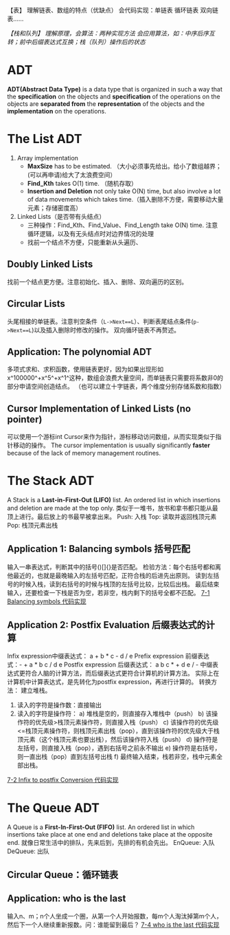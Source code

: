 【表】
理解链表、数组的特点（优缺点）
会代码实现：单链表 循环链表 双向链表……

*【栈和队列】*
*理解原理，会算法：两种实现方法*
*会应用算法，如：中序后序互转；前中后缀表达式互换；栈（队列）操作后的状态*

# ADT
**ADT(Abstract Data Type)** is a data type that is organized in such a way that the **specification**  on the objects and **specification** of the operations on the objects are **separated from** the **representation** of the objects and the **implementation** on the operations.

# The List ADT
1.	Array implementation
	- 	**MaxSize** has to be estimated. （大小必须事先给出。给小了数组越界；(可以再申请)给大了太浪费空间）
	- **Find_Kth** takes O(1) time. （随机存取）
	- **Insertion and Deletion** not only take O(N) time, but also involve a lot of data movements which takes time.（插入删除不方便，需要移动大量元素；存储密度高）
2.	Linked Lists（是否带有头结点）
	-	三种操作：Find_Kth、Find_Value、Find_Length take O(N) time. 注意循环逻辑，以及有无头结点时对边界情况的处理
	-	找前一个结点不方便，只能重新从头遍历、
## Doubly Linked Lists
找前一个结点更方便。注意初始化、插入、删除、双向遍历的区别。
## Circular Lists
头尾相接的单链表。注意判空条件（`L->Next==L`）、判断表尾结点条件(`p->Next==L`)以及插入删除时修改的操作。
双向循环链表不再赘述。
## Application: The polynomial ADT
多项式求和、求积函数，使用链表更好，因为如果出现形如x^100000^+x^5^+x^1^这种，数组会浪费大量空间，而单链表只需要将系数非0的部分申请空间创造结点。
（也可以建立十字链表，两个维度分别存储系数和指数）
## Cursor Implementation of Linked Lists (no pointer)
可以使用一个游标int Cursor来作为指针，游标移动访问数组，从而实现类似于指针移动的操作。
The cursor implementation is usually significantly **faster** because of the lack of memory management routines.
# The Stack ADT
A Stack is a **Last-in-First-Out (LIFO)** list. An ordered list in which insertions and deletion are made at the top only.
类似于一堆书，放书和拿书都只能从最顶上进行。最后放上的书最早被拿出来。
Push: 入栈
Top: 读取并返回栈顶元素
Pop: 栈顶元素出栈
## Application 1: Balancing symbols 括号匹配
输入一串表达式，判断其中的括号()[]{}是否匹配。
检验方法：每个右括号都和离他最近的，也就是最晚输入的左括号匹配，正符合栈的后进先出原则。
读到左括号的时候入栈，读到右括号的时候与栈顶的左括号比较，比较后出栈。
最后结束输入，还要检查一下栈是否为空，若非空，栈内剩下的括号全都不匹配。
[7-1 Balancing symbols 代码实现](https://github.com/Jingqing3948/Data-Structure-in-BUPT/blob/main/1%20STACK/7-1%20Balancing%20Symbols.cpp)
## Application 2: Postfix Evaluation 后缀表达式的计算
Infix expression中缀表达式： a + b * c - d / e
Prefix expression 前缀表达式：- + a * b c / d e
Postfix expression 后缀表达式： a b c * + d e / -
中缀表达式更符合人脑的计算方法，而后缀表达式更符合计算机的计算方法。
实际上在计算机中计算表达式，是先转化为postfix expression，再进行计算的。
转换方法：
建立堆栈。
1)	读入的字符是操作数：直接输出
2)	读入的字符是操作符：
a)	堆栈是空的，则直接存入堆栈中（push）
b)	该操作符的优先级>栈顶元素操作符，则直接入栈（push）
c)	该操作符的优先级<=栈顶元素操作符，则栈顶元素出栈（pop），直到该操作符的优先级大于栈顶元素（这个栈顶元素也要出栈），然后该操作符入栈（push）
d)	操作符是左括号，则直接入栈（pop），遇到右括号之前永不输出
e)	操作符是右括号，则一直出栈（pop）直到左括号出栈
f)	最终输入结束，栈若非空，栈中元素全部出栈。

[7-2 Infix to postfix Conversion 代码实现](https://github.com/Jingqing3948/Data-Structure-in-BUPT/blob/main/1%20STACK/7-2%20Infix%20to%20Postfix%20Conversion.cpp)
# The Queue ADT
A Queue is a **First-In-First-Out (FIFO)** list. An ordered list in which insertions take place at one end and deletions take place at the opposite end.
就像日常生活中的排队，先来后到，先排的有机会先出。
EnQueue: 入队
DeQueue: 出队

## Circular Queue：循环链表
## Application: who is the last
输入n、m；n个人坐成一个圈，从第一个人开始报数，每m个人淘汰掉第m个人，然后下一个人继续重新报数。问：谁能留到最后？
[7-4 who is the last 代码实现](https://github.com/Jingqing3948/Data-Structure-in-BUPT/blob/main/2%20QUEUE/7-4%20who%20is%20the%20last.cpp)